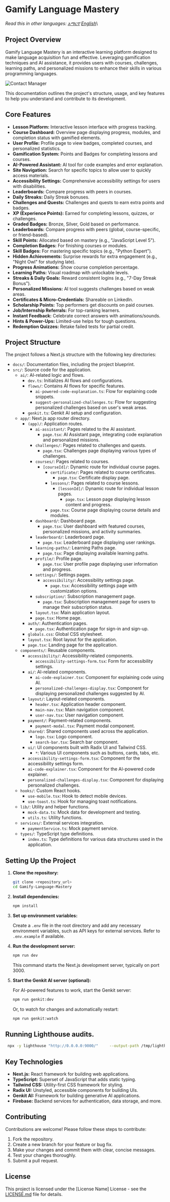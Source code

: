 # Gamify Language Mastery

_Read this in other languages:_
[_አማርኛ_](README.am-AM.md) [_English_](README.md)\

## Project Overview


Gamify Language Mastery is an interactive learning platform designed to make language acquisition fun and effective. Leveraging gamification techniques and AI assistance, it provides users with courses, challenges, learning paths, and personalized missions to enhance their skills in various programming languages.

![Contact Manager](./contact_manager.png)

This documentation outlines the project's structure, usage, and key features to help you understand and contribute to its development.


## Core Features

-   **Lesson Platform:** Interactive lesson interface with progress tracking.
-   **Course Dashboard:** Overview page displaying progress, modules, and completion status with gamified elements.
-   **User Profile:** Profile page to view badges, completed courses, and personalized statistics.
-   **Gamification System:** Points and Badges for completing lessons and courses.
-   **AI-Powered Assistant:** AI tool for code examples and error explanation.
-   **Site Navigation:** Search for specific topics to allow user to quickly access materials.
-   **Accessibility Settings:** Comprehensive accessibility settings for users with disabilities.
-   **Leaderboards:** Compare progress with peers in courses.
-   **Daily Streaks:** Daily Streak bonuses.
-   **Challenges and Quests:** Challenges and quests to earn extra points and badges.
-   **XP (Experience Points):** Earned for completing lessons, quizzes, or challenges.
-   **Graded Badges:** Bronze, Silver, Gold based on performance.
-   **Leaderboards:** Compare progress with peers (global, course-specific, or friend-based).
-   **Skill Points:** Allocated based on mastery (e.g., "JavaScript Level 5").
-   **Completion Badges:** For finishing courses or modules.
-   **Skill Badges:** For mastering specific topics (e.g., "Python Expert").
-   **Hidden Achievements:** Surprise rewards for extra engagement (e.g., "Night Owl" for studying late).
-   **Progress Animations:** Show course completion percentage.
-   **Learning Paths:** Visual roadmap with unlockable levels.
-   **Streaks & Daily Goals:** Reward consistent logins (e.g., "7-Day Streak Bonus").
-   **Personalized Missions:** AI tool suggests challenges based on weak areas.
-   **Certificates & Micro-Credentials:** Shareable on LinkedIn.
-   **Scholarship Points:** Top performers get discounts on paid courses.
-   **Job/Internship Referrals:** For top-ranking learners.
-   **Instant Feedback:** Celebrate correct answers with animations/sounds.
-   **Hints & Power-Ups:** Limited-use helps for tough questions.
-   **Redemption Quizzes:** Retake failed tests for partial credit.

## Project Structure

The project follows a Next.js structure with the following key directories:

-   `docs/`: Documentation files, including the project blueprint.
-   `src/`: Source code for the application.
    -   `ai/`: AI-related logic and flows.
        -   `dev.ts`: Initializes AI flows and configurations.
        -   `flows/`: Contains AI flows for specific features.
            -   `ai-powered-code-explanation.ts`: Flow for explaining code snippets.
            -   `suggest-personalized-challenges.ts`: Flow for suggesting personalized challenges based on user's weak areas.
        -   `genkit.ts`: Genkit AI setup and configuration.
    -   `app/`: Next.js app router directory.
        -   `(app)/`: Application routes.
            -   `ai-assistant/`: Pages related to the AI assistant.
                -   `page.tsx`: AI Assistant page, integrating code explanation and personalized missions.
            -   `challenges/`: Pages related to challenges and quests.
                -   `page.tsx`: Challenges page displaying various types of challenges.
            -   `courses/`: Pages related to courses.
                -   `[courseId]/`: Dynamic route for individual course pages.
                    -   `certificate/`: Pages related to course certificates.
                        -   `page.tsx`: Certificate display page.
                    -   `lessons/`: Pages related to course lessons.
                        -   `[lessonId]/`: Dynamic route for individual lesson pages.
                            -   `page.tsx`: Lesson page displaying lesson content and progress.
                    -   `page.tsx`: Course page displaying course details and modules.
            -   `dashboard/`: Dashboard page.
                -   `page.tsx`: User dashboard with featured courses, personalized missions, and activity summaries.
            -   `leaderboard/`: Leaderboard page.
                -   `page.tsx`: Leaderboard page displaying user rankings.
            -   `learning-paths/`: Learning Paths page.
                -   `page.tsx`: Page displaying available learning paths.
            -   `profile/`: Profile page.
                -   `page.tsx`: User profile page displaying user information and progress.
            -   `settings/`: Settings pages.
                -   `accessibility/`: Accessibility settings page.
                    -   `page.tsx`: Accessibility settings page with customization options.
            -   `subscription/`: Subscription management page.
                -   `page.tsx`: Subscription management page for users to manage their subscription status.
            -   `layout.tsx`: Main application layout.
            -   `page.tsx`: Home page.
        -   `auth/`: Authentication pages.
            -   `page.tsx`: Authentication page for sign-in and sign-up.
        -   `globals.css`: Global CSS stylesheet.
        -   `layout.tsx`: Root layout for the application.
        -   `page.tsx`: Landing page for the application.
    -   `components/`: Reusable components.
        -   `accessibility/`: Accessibility-related components.
            -   `accessibility-settings-form.tsx`: Form for accessibility settings.
        -   `ai/`: AI-related components.
            -   `ai-code-explainer.tsx`: Component for explaining code using AI.
            -   `personalized-challenges-display.tsx`: Component for displaying personalized challenges suggested by AI.
        -   `layout/`: Layout-related components.
            -   `header.tsx`: Application header component.
            -   `main-nav.tsx`: Main navigation component.
            -   `user-nav.tsx`: User navigation component.
        -   `payment/`: Payment-related components.
            -   `payment-modal.tsx`: Payment modal component.
        -   `shared/`: Shared components used across the application.
            -   `logo.tsx`: Logo component.
            -   `search-bar.tsx`: Search bar component.
        -   `ui/`: UI components built with Radix UI and Tailwind CSS.
            -   `*`: Various UI components such as buttons, cards, tabs, etc.
        -   `accessibility-settings-form.tsx`: Component for the accessibility settings form.
        -   `ai-code-explainer.tsx`: Component for the AI-powered code explainer.
        -   `personalized-challenges-display.tsx`: Component for displaying personalized challenges.
    -   `hooks/`: Custom React hooks.
        -   `use-mobile.tsx`: Hook to detect mobile devices.
        -   `use-toast.ts`: Hook for managing toast notifications.
    -   `lib/`: Utility and helper functions.
        -   `mock-data.ts`: Mock data for development and testing.
        -   `utils.ts`: Utility functions.
    -   `services/`: External services integration.
        -   `paymentService.ts`: Mock payment service.
    -   `types/`: TypeScript type definitions.
        -   `index.ts`: Type definitions for various data structures used in the application.

## Setting Up the Project

1.  **Clone the repository:**

    ```bash
    git clone <repository_url>
    cd Gamify-Language-Mastery
    ```

2.  **Install dependencies:**

    ```bash
    npm install
    ```

3.  **Set up environment variables:**

    Create a `.env` file in the root directory and add any necessary environment variables, such as API keys for external services. Refer to `.env.example` if available.

4.  **Run the development server:**

    ```bash
    npm run dev
    ```

    This command starts the Next.js development server, typically on port 3000.

5.  **Start the Genkit AI server (optional):**

    For AI-powered features to work, start the Genkit server:

    ```bash
    npm run genkit:dev
    ```

    Or, to watch for changes and automatically restart:

    ```bash
    npm run genkit:watch
    ```

## Running Lighthouse audits.

   ```bash
    npx -y lighthouse "http://0.0.0.0:9000/"     --output-path /tmp/lighthouse-1748639769199.html     --only-categories=performance,accessibility,best-practices,seo,pwa     --no-enable-error-reporting     --ignore-status-code     --chrome-flags="--headless=new --disable-dev-shm-usage" 

   ```

## Key Technologies

-   **Next.js:** React framework for building web applications.
-   **TypeScript:** Superset of JavaScript that adds static typing.
-   **Tailwind CSS:** Utility-first CSS framework for styling.
-   **Radix UI:** Unstyled, accessible components for building UIs.
-   **Genkit AI:** Framework for building generative AI applications.
-   **Firebase:** Backend services for authentication, data storage, and more.

## Contributing

Contributions are welcome! Please follow these steps to contribute:

1.  Fork the repository.
2.  Create a new branch for your feature or bug fix.
3.  Make your changes and commit them with clear, concise messages.
4.  Test your changes thoroughly.
5.  Submit a pull request.

## License

This project is licensed under the [License Name] License - see the [LICENSE.md](LICENSE.md) file for details.

